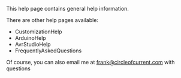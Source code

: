 This help page contains general help information.

There are other help pages available:

  * CustomizationHelp
  * ArduinoHelp
  * AvrStudioHelp
  * FrequentlyAskedQuestions

Of course, you can also email me at frank@circleofcurrent.com with questions